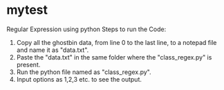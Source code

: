 # mytest
Regular Expression using python
Steps to run the Code:
1) Copy all the ghostbin data, from line 0 to the last line, to a notepad file and name it as "data.txt".
2) Paste the "data.txt" in the same folder where the "class_regex.py" is present.
3) Run the python file named as "class_regex.py".
4) Input options as 1,2,3 etc. to see the output. 
